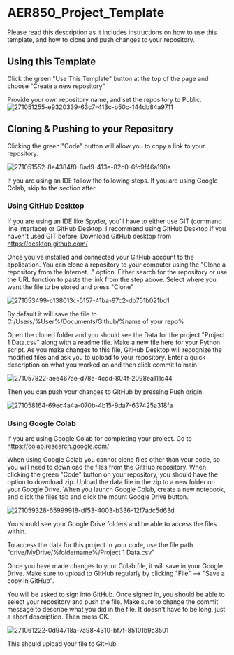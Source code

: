 # AER850_Project_Template
Please read this description as it includes instructions on how to use this template, and how to clone and push changes to your repository.

## Using this Template

Click the green "Use This Template" button at the top of the page and choose "Create a new repository"

Provide your own repository name, and set the repository to Public.
![271051255-e9320339-63c7-413c-b50c-144db84a9711](https://github.com/ShashankVSS/AER850_Project1_Template/assets/32677397/d7834484-baaf-4399-ae8c-8dc12f0b8ff4)

## Cloning & Pushing to your Repository
Clicking the green "Code" button will allow you to copy a link to your repository. 

![271051552-8e4384f0-8ad9-413e-82c0-6fc9f46a190a](https://github.com/ShashankVSS/AER850_Project1_Template/assets/32677397/f5abc9b7-5e3f-4403-a3b8-4a84b6a8aa2c)

If you are using an IDE follow the following steps. If you are using Google Colab, skip to the section after.

### Using GitHub Desktop
If you are using an IDE like Spyder, you'll have to either use GIT (command line interface) or GitHub Desktop. I recommend using GitHub Desktop if you haven't used GIT before. Download GitHub desktop from https://desktop.github.com/ 

Once you've installed and connected your GitHub account to the application. You can clone a repository to your computer using the "Clone a repository from the Internet..." option. Either search for the repository or use the URL function to paste the link from the step above. Select where you want the file to be stored and press "Clone"

![271053499-c138013c-5157-41ba-97c2-db751b021bd1](https://github.com/ShashankVSS/AER850_Project1_Template/assets/32677397/d088621d-23db-4e45-8add-f301cbc6cd09)

By default it will save the file to C:/Users/%User%/Documents/Github/%name of your repo%

Open the cloned folder and you should see the Data for the project "Project 1 Data.csv" along with a readme file. Make a new file here for your Python script. As you make changes to this file, GitHub Desktop will recognize the modified files and ask you to upload to your repository. Enter a quick description on what you worked on and then click commit to main.

![271057822-aee467ae-d78e-4cdd-804f-2098ea111c44](https://github.com/ShashankVSS/AER850_Project1_Template/assets/32677397/4cd1bf5e-9585-460c-a009-ab75ceb99ca4)

Then you can push your changes to GitHub by pressing Push origin. 

![271058164-69ec4a4a-070b-4b15-9da7-637425a318fa](https://github.com/ShashankVSS/AER850_Project1_Template/assets/32677397/667c8a26-5258-42ea-b2f0-8661352634f6)


### Using Google Colab
If you are using Google Colab for completing your project. Go to https://colab.research.google.com/ 


When using Google Colab you cannot clone files other than your code, so you will need to download the files from the GitHub repository. When clicking the green "Code" button on your repository, you should have the option to download zip. Upload the data file in the zip to a new folder on your Google Drive. When you launch Google Colab, create a new notebook, and click the files tab and click the mount Google Drive button. 

![271059328-65999918-df53-4003-b336-12f7adc5d63d](https://github.com/ShashankVSS/AER850_Project1_Template/assets/32677397/a18c5c64-1a98-4c6d-bcde-e4e3b53fb30f)

You should see your Google Drive folders and be able to access the files within.

To access the data for this project in your code, use the file path "drive/MyDrive/%foldername%/Project 1 Data.csv"

Once you have made changes to your Colab file, it will save in your Google Drive. Make sure to upload to GitHub regularly by clicking "File" --> "Save a copy in GitHub". 

You will be asked to sign into GitHub. Once signed in, you should be able to select your repository and push the file. Make sure to change the commit message to describe what you did in the file. It doesn't have to be long, just a short description. Then press OK.

![271061222-0d94718a-7a98-4310-bf7f-85101b9c3501](https://github.com/ShashankVSS/AER850_Project1_Template/assets/32677397/d0145da6-fac2-446b-a98e-4e19d284ae43)

This should upload your file to GitHub



